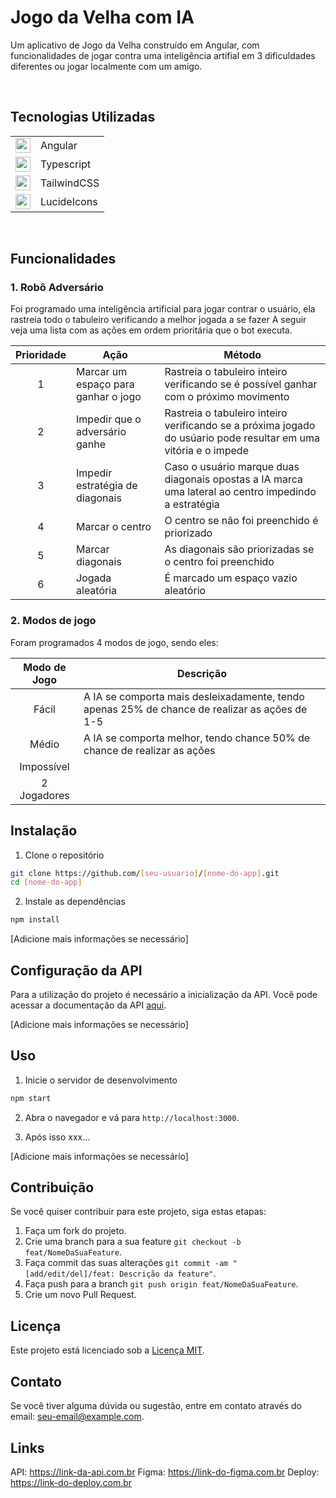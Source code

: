 # Jogo da Velha com IA

Um aplicativo de Jogo da Velha construído em Angular, 
com funcionalidades de jogar contra uma inteligência artifial em 
3 dificuldades diferentes ou jogar localmente com um amigo.

<br>

## Tecnologias Utilizadas

|                                                                                 |              |
|:-------------------------------------------------------------------------------:|--------------|
| <img src="https://angular.io/assets/images/favicons/favicon.ico" width="24px"/> | Angular      |
| <img src="https://www.typescriptlang.org/icons/icon-96x96.png" width="24px"/>   | Typescript   |
| <img src="https://tailwindcss.com/favicons/favicon-32x32.png" width="24px"/>    | TailwindCSS  |
| <img src="https://lucide.dev/logo.dark.svg" width="24px"/>                      | LucideIcons  |

<br>

## Funcionalidades

### 1. Robô Adversário
   
Foi programado uma inteligência artificial para jogar contrar o usuário, ela rastreia todo o tabuleiro verificando a melhor jogada a se fazer
A seguir veja uma lista com as ações em ordem prioritária que o bot executa.


| Prioridade     | Ação                                | Método                                                                                                          |
|:--------------:|-------------------------------------|-----------------------------------------------------------------------------------------------------------------|
| 1              | Marcar um espaço para ganhar o jogo | Rastreia o tabuleiro inteiro verificando se é possível ganhar com o próximo movimento                           |
| 2              | Impedir que o adversário ganhe      | Rastreia o tabuleiro inteiro verificando se a próxima jogado do usúario pode resultar em uma vitória e o impede |
| 3              | Impedir estratégia de diagonais     | Caso o usuário marque duas diagonais opostas a IA marca uma lateral ao centro impedindo a estratégia            |
| 4              | Marcar o centro                     | O centro se não foi preenchido é priorizado                                                                     |
| 5              | Marcar diagonais                    | As diagonais são priorizadas se o centro foi preenchido                                                         |
| 6              | Jogada aleatória                    | É marcado um espaço vazio aleatório                                                                             |


### 2. Modos de jogo
   
Foram programados 4 modos de jogo, sendo eles:

| Modo de Jogo | Descrição |
|:--------------:|--------------|
| Fácil | A IA se comporta mais desleixadamente, tendo apenas 25% de chance de realizar as ações de 1-5 |
| Médio | A IA se comporta melhor, tendo chance 50% de chance de realizar as ações  |
| Impossível |  |
| 2 Jogadores |  |


## Instalação

1. Clone o repositório
```bash
git clone https://github.com/[seu-usuario]/[nome-do-app].git
cd [nome-do-app]
```

2. Instale as dependências
```bash
npm install
```

[Adicione mais informações se necessário]


## Configuração da API

Para a utilização do projeto é necessário a inicialização da API.
Você pode acessar a documentação da API [aqui](link-para-a-documentacao-da-api).

[Adicione mais informações se necessário]


## Uso

1. Inicie o servidor de desenvolvimento
```bash
npm start
```

2. Abra o navegador e vá para `http://localhost:3000`.

3. Após isso xxx...

[Adicione mais informações se necessário]


## Contribuição

Se você quiser contribuir para este projeto, siga estas etapas:

1. Faça um fork do projeto.
2. Crie uma branch para a sua feature `git checkout -b feat/NomeDaSuaFeature`.
3. Faça commit das suas alterações `git commit -am "[add/edit/del]/feat: Descrição da feature"`.
4. Faça push para a branch `git push origin feat/NomeDaSuaFeature`.
5. Crie um novo Pull Request.


## Licença

Este projeto está licenciado sob a [Licença MIT](link-para-a-licenca).


## Contato

Se você tiver alguma dúvida ou sugestão, entre em contato através 
do email: [seu-email@example.com](mailto:seu-email@example.com).

## Links

API: https://link-da-api.com.br
Figma: https://link-do-figma.com.br
Deploy: https://link-do-deploy.com.br
